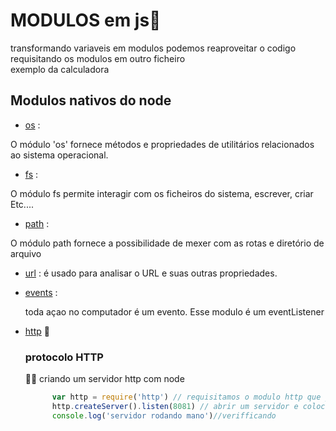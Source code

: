 # MODULOS em js🤔 
 
   transformando variaveis em modulos podemos reaproveitar o codigo requisitando os modulos em outro ficheiro<br>
   exemplo da calculadora
  <h2>Modulos nativos do node</h2>
    
   * <a href="">os</a> :
   
   O módulo 'os' fornece métodos e propriedades de utilitários relacionados ao sistema operacional.
   
   * <a href="https://www.w3schools.com/nodejs/nodejs_filesystem.asp">fs</a> :
   
   O módulo fs permite interagir com os ficheiros do sistema, escrever, criar Etc.... 
    
   * <a href="">path</a> :
   
   O módulo path fornece a possibilidade de mexer com as rotas e diretório de arquivo 
   
   * <a href="https://www.w3schools.com/nodejs/nodejs_url.asp">url</a> : 
      é usado para analisar o URL e suas outras propriedades.
   
   * <a href="https://www.w3schools.com/nodejs/nodejs_events.asp">events</a> : 
   
      toda açao no computador é um evento. Esse modulo é um eventListener
    
   * <a href="https://www.w3schools.com/nodejs/nodejs_http.asp">http</a> 📡
    <h3>protocolo HTTP</h3>
    👨‍💻 criando um servidor http com node<br>
     ```js
           var http = require('http') // requisitamos o modulo http que ja vem par default no node
           http.createServer().listen(8081) // abrir um servidor e colocar na porta 
           console.log('servidor rodando mano')//verifficando
     ```

